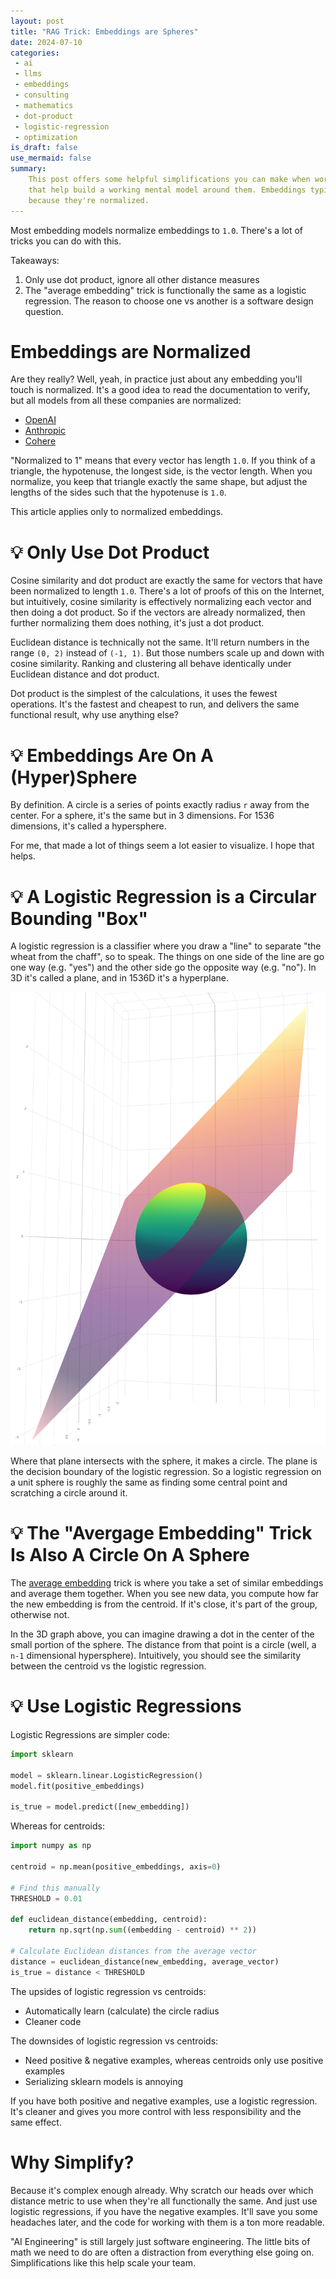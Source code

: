 ```yaml
---
layout: post
title: "RAG Trick: Embeddings are Spheres"
date: 2024-07-10
categories:
 - ai
 - llms
 - embeddings
 - consulting
 - mathematics
 - dot-product
 - logistic-regression
 - optimization
is_draft: false
use_mermaid: false
summary: 
    This post offers some helpful simplifications you can make when working with RAG or embeddings
    that help build a working mental model around them. Embeddings typically form a (hyper)sphere,
    because they're normalized. 
---
```


Most embedding models normalize embeddings to `1.0`. There's a lot of tricks you can do with this.

Takeaways:

1. Only use dot product, ignore all other distance measures
2. The "average embedding" trick is functionally the same as a logistic regression. The reason to 
   choose one vs another is a software design question.

# Embeddings are Normalized
Are they really? Well, yeah, in practice just about any embedding you'll touch is normalized. It's
a good idea to read the documentation to verify, but all models from all these companies are normalized:

* [OpenAI](https://help.openai.com/en/articles/6824809-embeddings-frequently-asked-questions)
* [Anthropic](https://docs.anthropic.com/en/docs/build-with-claude/embeddings)
* [Cohere](https://cohere.com/blog/introducing-embed-v3)

"Normalized to 1" means that every vector has length `1.0`. If you think of a triangle, the hypotenuse,
the longest side, is the vector length. When you normalize, you keep that triangle exactly the same 
shape, but adjust the lengths of the sides such that the hypotenuse is `1.0`.

This article applies only to normalized embeddings.

# 💡 Only Use Dot Product
Cosine similarity and dot product are exactly the same for vectors that have been normalized to 
length `1.0`. There's a lot of proofs of this on the Internet, but intuitively, cosine similarity
is effectively normalizing each vector and then doing a dot product. So if the vectors are already
normalized, then further normalizing them does nothing, it's just a dot product.

Euclidean distance is technically not the same. It'll return numbers in the range `(0, 2)` 
instead of `(-1, 1)`. But those numbers scale up and down with cosine similarity. Ranking and clustering
all behave identically under Euclidean distance and dot product.

Dot product is the simplest of the calculations, it uses the fewest operations. It's the fastest
and cheapest to run, and delivers the same functional result, why use anything else?

# 💡 Embeddings Are On A (Hyper)Sphere
By definition. A circle is a series of points exactly radius `r` away from the center. For a sphere,
it's the same but in 3 dimensions. For 1536 dimensions, it's called a hypersphere.

For me, that made a lot of things seem a lot easier to visualize. I hope that helps.

# 💡 A Logistic Regression is a Circular Bounding "Box"
A logistic regression is a classifier where you draw a "line" to separate "the wheat from the chaff", 
so to speak. The things on one side of the line are go one way (e.g. "yes") and the other side go the 
opposite way (e.g. "no"). In 3D it's called a plane, and in 1536D it's a hyperplane.

![A plane intersecting a sphere](/images/sphere-plane.png)

Where that plane intersects with the sphere, it makes a circle. The plane is the decision boundary
of the logistic regression. So a logistic regression on a unit sphere is roughly the same as finding 
some central point and scratching a circle around it.


# 💡 The "Avergage Embedding" Trick Is Also A Circle On A Sphere
The [average embedding][avg] trick is where you take a set of similar embeddings and average them
together. When you see new data, you compute how far the new embedding is from the centroid. If it's
close, it's part of the group, otherwise not.

In the 3D graph above, you can imagine drawing a dot in the center of the small portion of the sphere.
The distance from that point is a circle (well, a `n-1` dimensional hypersphere). Intuitively, you should
see the similarity between the centroid vs the logistic regression.

# 💡 Use Logistic Regressions
Logistic Regressions are simpler code:

```python
import sklearn

model = sklearn.linear.LogisticRegression()
model.fit(positive_embeddings)

is_true = model.predict([new_embedding])
```

Whereas for centroids:

```python
import numpy as np

centroid = np.mean(positive_embeddings, axis=0)

# Find this manually
THRESHOLD = 0.01

def euclidean_distance(embedding, centroid):
    return np.sqrt(np.sum((embedding - centroid) ** 2))

# Calculate Euclidean distances from the average vector
distance = euclidean_distance(new_embedding, average_vector)
is_true = distance < THRESHOLD
```

The upsides of logistic regression vs centroids:
* Automatically learn (calculate) the circle radius
* Cleaner code

The downsides of logistic regression vs centroids:
* Need positive & negative examples, whereas centroids only use positive examples
* Serializing sklearn models is annoying

If you have both positive and negative examples, use a logistic regression. It's cleaner and gives
you more control with less responsibility and the same effect.


# Why Simplify?
Because it's complex enough already. Why scratch our heads over which distance metric to use when they're
all functionally the same. And just use logistic regressions, if you have the negative examples. It'll save
you some headaches later, and the code for working with them is a ton more readable.

"AI Engineering" is still largely just software engineering. The little bits of math we need to do are often
a distraction from everything else going on. Simplifications like this help scale your team.

 [avg]: https://randorithms.com/2020/11/17/Adding-Embeddings.html
